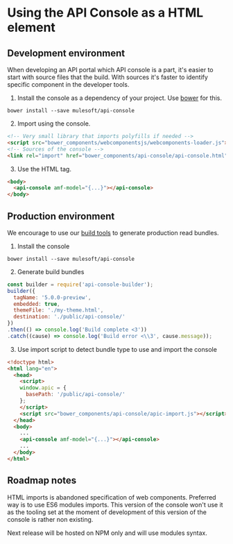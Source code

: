 # Using the API Console as a HTML element

## Development environment

When developing an API portal which API console is a part, it's easier to start with source files that the build. With sources it's faster to identify specific component in the developer tools.

1) Install the console as a dependency of your project. Use [bower][bower] for this.

```
bower install --save mulesoft/api-console
```

2) Import using the console.

```html
<!-- Very small library that imports polyfills if needed -->
<script src="bower_components/webcomponentsjs/webcomponents-loader.js"></script>
<!-- Sources of the console -->
<link rel="import" href="bower_components/api-console/api-console.html">
```

3) Use the HTML tag.

```html
<body>
  <api-console amf-model="{...}"></api-console>
</body>
```

## Production environment

We encourage to use our [build tools](build-tools.md) to generate production read bundles.

1) Install the console

```
bower install --save mulesoft/api-console
```

2) Generate build bundles

```javascript
const builder = require('api-console-builder');
builder({
  tagName: '5.0.0-preview',
  embedded: true,
  themeFile: './my-theme.html',
  destination: './public/api-console/'
})
.then(() => console.log('Build complete <3'))
.catch((cause) => console.log('Build error <\\3', cause.message));
```

3) Use import script to detect bundle type to use and import the console

```HTML
<!doctype html>
<html lang="en">
  <head>
    <script>
    window.apic = {
      basePath: '/public/api-console/'
    };
    </script>
    <script src="bower_components/api-console/apic-import.js"></script>
  </head>
  <body>
    ...
    <api-console amf-model="{...}"></api-console>
    ...
  </body>
</html>
```

## Roadmap notes

HTML imports is abandoned specification of web components. Preferred way is to
use ES6 modules imports. This version of the console won't use it as the tooling
set at the moment of development of this version of the console is rather non existing.

Next release will be hosted on NPM only and will use modules syntax.

[bower]: https://bower.io/
